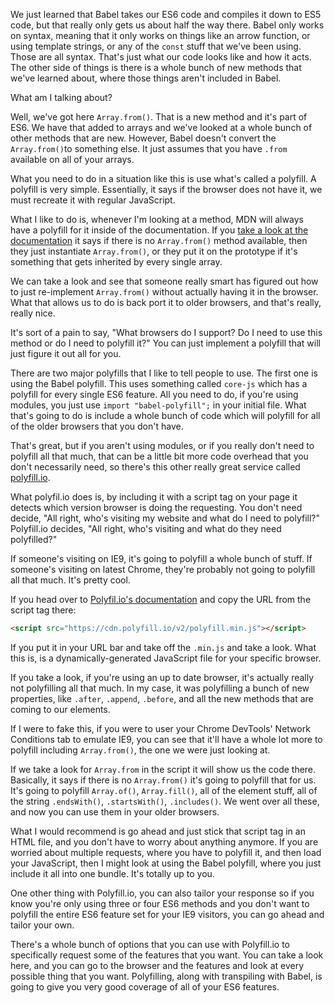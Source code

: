 We just learned that Babel takes our ES6 code and compiles it down to ES5 code, but that really only gets us about half the way there. Babel only works on syntax, meaning that it only works on things like an arrow function, or using template strings, or any of the `const` stuff that we've been using. Those are all syntax. That's just what our code looks like and how it acts. The other side of things is there is a whole bunch of new methods that we've learned about, where those things aren't included in Babel.

What am I talking about?

Well, we've got here `Array.from()`. That is a new method and it's part of ES6. We have that added to arrays and we've looked at a whole bunch of other methods that are new. However, Babel doesn't convert the `Array.from()`to something else. It just assumes that you have `.from` available on all of your arrays.

What you need to do in a situation like this is use what's called a polyfill. A polyfill is very simple. Essentially, it says if the browser does not have it, we must recreate it with regular JavaScript.

What I like to do is, whenever I'm looking at a method, MDN will always have a polyfill for it inside of the documentation. If you [take a look at the documentation](https://developer.mozilla.org/en/docs/Web/JavaScript/Reference/Global_Objects/Array/from) it says if there is no `Array.from()` method available, then they just instantiate `Array.from()`, or they put it on the prototype if it's something that gets inherited by every single array.

We can take a look and see that someone really smart has figured out how to just re-implement `Array.from()` without actually having it in the browser. What that allows us to do is back port it to older browsers, and that's really, really nice.

It's sort of a pain to say, "What browsers do I support? Do I need to use this method or do I need to polyfill it?" You can just implement a polyfill that will just figure it out all for you.

There are two major polyfills that I like to tell people to use. The first one is using the Babel polyfill. This uses something called `core-js` which has a polyfill for every single ES6 feature. All you need to do, if you're using modules, you just use `import "babel-polyfill";` in your initial file. What that's going to do is include a whole bunch of code which will polyfill for all of the older browsers that you don't have.

That's great, but if you aren't using modules, or if you really don't need to polyfill all that much, that can be a little bit more code overhead that you don't necessarily need, so there's this other really great service called [polyfill.io](http://polyfill.io).

What polyfil.io does is, by including it with a script tag on your page it detects which version browser is doing the requesting. You don't need decide, "All right, who's visiting my website and what do I need to polyfill?" Polyfill.io decides, "All right, who's visiting and what do they need polyfilled?"

If someone's visiting on IE9, it's going to polyfill a whole bunch of stuff. If someone's visiting on latest Chrome, they're probably not going to polyfill all that much. It's pretty cool.

If you head over to [Polyfil.io's documentation](http://polyfill.io/v2/docs) and copy the URL from the script tag there:

```html
<script src="https://cdn.polyfill.io/v2/polyfill.min.js"></script>
```

If you put it in your URL bar and take off the `.min.js` and take a look. What this is, is a dynamically-generated JavaScript file for your specific browser.

If you take a look, if you're using an up to date browser, it's actually really not polyfilling all that much. In my case, it was polyfilling a bunch of new properties, like `.after`, `.append`, `.before`, and all the new methods that are coming to our elements.

If I were to fake this, if you were to user your Chrome DevTools' Network Conditions tab to emulate IE9, you can see that it'll have a whole lot more to polyfill including `Array.from()`, the one we were just looking at.

If we take a look for `Array.from` in the script it will show us the code there. Basically, it says if there is no `Array.from()` it's going to polyfill that for us. It's going to polyfill `Array.of()`, `Array.fill()`, all of the element stuff, all of the string `.endsWith()`, `.startsWith()`, `.includes()`. We went over all these, and now you can use them in your older browsers.

What I would recommend is go ahead and just stick that script tag in an HTML file, and you don't have to worry about anything anymore. If you are worried about multiple requests, where you have to polyfill it, and then load your JavaScript, then I might look at using the Babel polyfill, where you just include it all into one bundle. It's totally up to you.

One other thing with Polyfill.io, you can also tailor your response so if you know you're only using three or four ES6 methods and you don't want to polyfill the entire ES6 feature set for your IE9 visitors, you can go ahead and tailor your own.

 There's a whole bunch of options that you can use with Polyfill.io to specifically request some of the features that you want. You can take a look here, and you can go to the browser and the features and look at every possible thing that you want.  Polyfilling, along with transpiling with Babel, is going to give you very good coverage of all of your ES6 features.